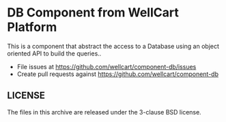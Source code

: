 DB Component from WellCart Platform
=========================

This is a component that abstract the access to a Database using an object oriented API to build the queries..

- File issues at https://github.com/wellcart/component-db/issues
- Create pull requests against https://github.com/wellcart/component-db

LICENSE
-------

The files in this archive are released under the 3-clause BSD license.

